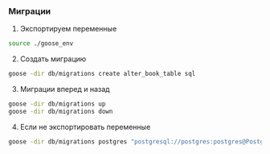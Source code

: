 ### Миграции
1. Экспортируем переменные
```bash
source ./goose_env
```
2. Создать миграцию
```bash
goose -dir db/migrations create alter_book_table sql
```
3. Миграции вперед и назад
```bash
goose -dir db/migrations up
goose -dir db/migrations down
```
4. Если не экспортировать переменные
```bash
goose -dir db/migrations postgres "postgresql://postgres:postgres@PostgreSQL-16:5432/books?sslmode=disable" up
```